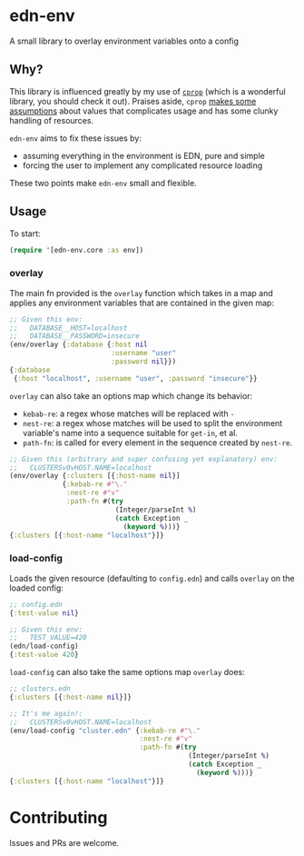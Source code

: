 # edn-env
A small library to overlay environment variables onto a config

## Why?
This library is influenced greatly by my use of [`cprop`](https://github.com/tolitius/cprop) (which is a wonderful library, you should check it out). Praises aside, `cprop` [makes some assumptions](https://github.com/tolitius/cprop/blob/master/src/cprop/source.cljc#L32) about values that complicates usage and has some clunky handling of resources.

`edn-env` aims to fix these issues by:
- assuming everything in the environment is EDN, pure and simple
- forcing the user to implement any complicated resource loading

These two points make `edn-env` small and flexible.

## Usage
To start:

```clojure
(require '[edn-env.core :as env])
```

### overlay
The main fn provided is the `overlay` function which takes in a map and applies any environment variables that are contained in the given map:
```clojure
;; Given this env:
;;   DATABASE__HOST=localhost
;;   DATABASE__PASSWORD=insecure
(env/overlay {:database {:host nil
                         :username "user"
                         :password nil}})
{:database
 {:host "localhost", :username "user", :password "insecure"}}
```
`overlay` can also take an options map which change its behavior:
- `kebab-re`: a regex whose matches will be replaced with `-`
- `nest-re`: a regex whose matches will be used to split the environment variable's name into a sequence suitable for `get-in`, et al.
- `path-fn`: is called for every element in the sequence created by `nest-re`.
```clojure
;; Given this (arbitrary and super confusing yet explanatory) env:
;;   CLUSTERSv0vHOST.NAME=localhost
(env/overlay {:clusters [{:host-name nil}]
             {:kebab-re #"\."
              :nest-re #"v"
              :path-fn #(try
                          (Integer/parseInt %)
                          (catch Exception _
                            (keyword %)))}
{:clusters [{:host-name "localhost"}]}
```

### load-config
Loads the given resource (defaulting to `config.edn`) and calls `overlay` on the loaded config:

```clojure
;; config.edn
{:test-value nil}

;; Given this env:
;;   TEST_VALUE=420
(edn/load-config)
{:test-value 420}
```
`load-config` can also take the same options map `overlay` does:
```clojure
;; clusters.edn
{:clusters [{:host-name nil}]}

;; It's me again!:
;;   CLUSTERSv0vHOST.NAME=localhost
(env/load-config "cluster.edn" {:kebab-re #"\."
                                :nest-re #"v"
                                :path-fn #(try
                                            (Integer/parseInt %)
                                            (catch Exception _
                                              (keyword %)))}
{:clusters [{:host-name "localhost"}]}
```
# Contributing
Issues and PRs are welcome.
